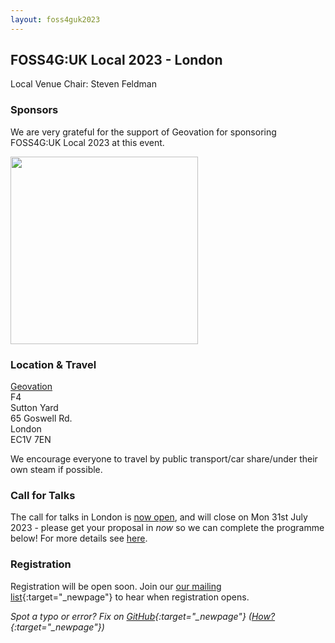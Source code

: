 ```yaml
---
layout: foss4guk2023
---
```


## FOSS4G:UK Local 2023 - London

Local Venue Chair: Steven Feldman

### Sponsors

We are very grateful for the support of Geovation for sponsoring FOSS4G:UK Local 2023 at this event. 

[<img src="geovationfromos-colour.png" width="300" align="middle">](https://geovation.uk/)


### Location & Travel

[Geovation](https://www.openstreetmap.org/node/3527722639#map=16/51.5250/-0.0971)<br>
F4<br>
Sutton Yard<br>
65 Goswell Rd.<br>
London<br>
EC1V 7EN<br>

We encourage everyone to travel by public transport/car share/under their own steam if possible.


### Call for Talks

The call for talks in London is [now open](https://forms.gle/hvfkQvwxWjxwMXMN6), and will close on Mon 31st July 2023 - please get your proposal in *now* so we can complete the programme below! For more details see [here](https://uk.osgeo.org/foss4guklocal2023/index.html#call-for-talks).


### Registration

Registration will be open soon. Join our [our mailing list](https://lists.osgeo.org/mailman/listinfo/uk){:target="_newpage"} to hear when registration opens. 

*Spot a typo or error? Fix on [GitHub](https://github.com/osgeouk/website/blob/gh-pages/foss4guklocal2023/london.md){:target="_newpage"} ([How?](https://uk.osgeo.org/editing-on-github){:target="_newpage"})*